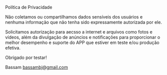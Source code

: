 Política de Privacidade

Não coletamos ou compartilhamos dados sensíveis dos usuários e nenhuma informação que não tenha sido expressamente autorizada por ele.

Solicitamos autorização para aecsso a internet e arquivos como fotos e vídeos, além da divulgação de anúncios e notificações para proporcionar o melhor desempenho e suporte do APP que estiver em teste e/ou produção efetiva.

Obrigado por testar!

Bassam
bassambj@gmail.com
